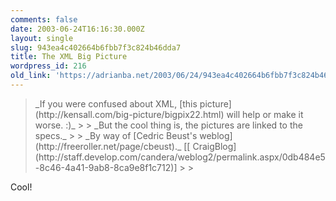 ```yaml
---
comments: false
date: 2003-06-24T16:16:30.000Z
layout: single
slug: 943ea4c402664b6fbb7f3c824b46dda7
title: The XML Big Picture
wordpress_id: 216
old_link: 'https://adrianba.net/2003/06/24/943ea4c402664b6fbb7f3c824b46dda7/'
---
```

<blockquote>_If you were confused about XML,
[this
picture](http://kensall.com/big-picture/bigpix22.html) will help or make it worse. :)_
> 
> _But the cool thing is, the pictures are linked to the
specs._
> 
> _By way of [Cedric Beust's
weblog](http://freeroller.net/page/cbeust)._
[[
CraigBlog](http://staff.develop.com/candera/weblog2/permalink.aspx/0db484e5-8c46-4a41-9ab8-8ca9e8f1c712)]
> 
> </blockquote>

Cool!
